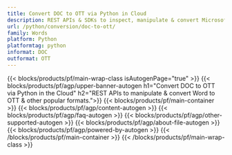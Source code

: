 ```yaml
---
title: Convert DOC to OTT via Python in Cloud
description: REST APIs & SDKs to inspect, manipulate & convert Microsoft Word & OpenOffice documents..
url: /python/conversion/doc-to-ott/
family: Words
platform: Python
platformtag: python
informat: DOC
outformat: OTT
---
```


{{< blocks/products/pf/main-wrap-class isAutogenPage="true" >}}
{{< blocks/products/pf/agp/upper-banner-autogen h1="Convert DOC to OTT via Python in the Cloud" h2="REST APIs to manipulate & convert Word to OTT & other popular formats.">}}
{{< blocks/products/pf/main-container >}}
{{< blocks/products/pf/agp/content-autogen >}}
{{< blocks/products/pf/agp/faq-autogen >}}
{{< blocks/products/pf/agp/other-supported-autogen >}}
{{< blocks/products/pf/agp/about-file-autogen >}}
{{< blocks/products/pf/agp/powered-by-autogen >}}
{{< /blocks/products/pf/main-container >}}
{{< /blocks/products/pf/main-wrap-class >}}